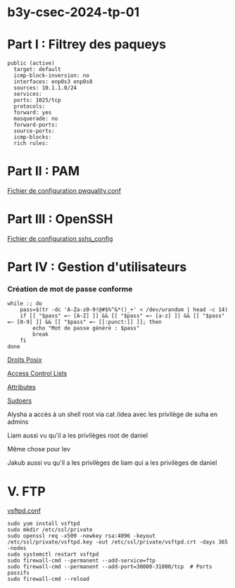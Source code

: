 # b3y-csec-2024-tp-01

# Part I : Filtrey des paqueys

```
public (active)
  target: default
  icmp-block-inversion: no
  interfaces: enp0s3 enp0s8
  sources: 10.1.1.0/24
  services:
  ports: 1025/tcp
  protocols:
  forward: yes
  masquerade: no
  forward-ports:
  source-ports:
  icmp-blocks:
  rich rules:
```

# Part II : PAM

[Fichier de configuration pwquality.conf](https://github.com/NathanGmd/b3y-csec-2024-tp-01/blob/main/pwquality.conf)

# Part III : OpenSSH

[Fichier de configuration sshs_config](https://github.com/NathanGmd/b3y-csec-2024-tp-01/blob/main/sshd_config)

# Part IV : Gestion d'utilisateurs

### Création de mot de passe conforme
```
while :; do
    pass=$(tr -dc 'A-Za-z0-9!@#$%^&*()_+' < /dev/urandom | head -c 14)
    if [[ "$pass" =~ [A-Z] ]] && [[ "$pass" =~ [a-z] ]] && [[ "$pass" =~ [0-9] ]] && [[ "$pass" =~ [[:punct:]] ]]; then
        echo "Mot de passe généré : $pass"
        break
    fi
done
```

[Droits Posix](https://github.com/NathanGmd/b3y-csec-2024-tp-01/blob/main/droits-posix)

[Access Control Lists](https://github.com/NathanGmd/b3y-csec-2024-tp-01/blob/main/ACLs)

[Attributes](https://github.com/NathanGmd/b3y-csec-2024-tp-01/blob/main/attributes)

[Sudoers](https://github.com/NathanGmd/b3y-csec-2024-tp-01/blob/main/sudoers)

Alysha a accès à un shell root via cat /idea avec les privilège de suha en admins

Liam aussi vu qu'il a les privilèges root de daniel

Même chose pour lev

Jakub aussi vu qu'il a les privilèges de liam qui a les privilèges de daniel

# V. FTP

[vsftpd.conf](https://github.com/NathanGmd/b3y-csec-2024-tp-01/blob/main/vsftpd)

```
sudo yum install vsftpd
sudo mkdir /etc/ssl/private
sudo openssl req -x509 -newkey rsa:4096 -keyout /etc/ssl/private/vsftpd.key -out /etc/ssl/private/vsftpd.crt -days 365 -nodes
sudo systemctl restart vsftpd
sudo firewall-cmd --permanent --add-service=ftp
sudo firewall-cmd --permanent --add-port=30000-31000/tcp  # Ports passifs
sudo firewall-cmd --reload
```
